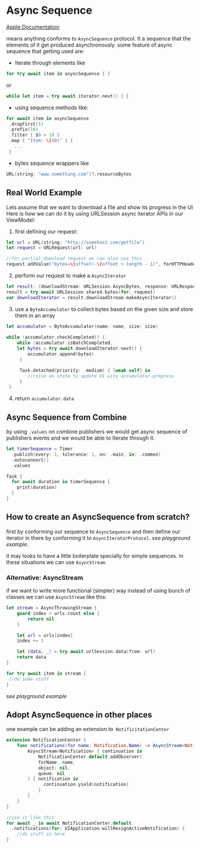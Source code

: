 # Async Sequence
[Apple Documentation](https://developer.apple.com/documentation/swift/asyncsequence)

means anything conforms to `AsyncSequence` protocol. It a sequence that the elements of it get produced asynchronously.
some feature of async sequence that getting used are:

* Iterate through elements like
 ```swift
for try await item in asyncSequence { }
 ```
 or
 ```swift
 while let item = try await iterator.next() { }
 ```
 
 * using sequence methods like:
 ```swift
for await item in asyncSequence
  .dropFirst(5)
  .prefix(10)
  .filter { $0 > 10 }
  .map { "Item: \($0)" } {
    ...
  }
 ```
 
 * bytes sequence wrappers like
 ```swift
URL(string: "www.something.com")?.resourceBytes
 ```

## Real World Example

 Lets assume that we want to download a file and show its progress in the UI
 Here is how we can do it by using URLSession async iterator APIs in our ViewModel:

 1) first defining our request:
  ```swift
let url = URL(string: "http://somehost.com/getfile")
let request = URLRequest(url: url)

//for partial download request we can also use this
request.addValue("bytes=\(offset)-\(offset + length - 1)", forHTTPHeaderField: "Range")
 ```
 
 2) perform our request to make a `AsyncIterator`
```swift
let result: (downloadStream: URLSession.AsyncBytes, response: URLResponse)
result = try await URLSession.shared.bytes(for: request)
var downloadIterator = result.downloadStream.makeAsyncIterator()
 ```

 3) use a `ByteAccumulator` to collect bytes based on the given size and store them in an array
```swift
let accumulator = ByteAccumulator(name: name, size: size)
      
while !accumulator.checkCompleted() {
	while !accumulator.isBatchCompleted,
	let bytes = try await downloadIterator.next() {
		accumulator.append(bytes)
	 }

	 Task.detached(priority: .medium) { [weak self] in
		//raise an state to update UI wity accumulator.progress
	 }
 }
 ```
 
 4) return `accumulator.data`
## Async Sequence from Combine
by using `.values` on combine publishers we would get async sequence of publishers events and we would be able to Iterate through it.

```swift
let timerSequence = Timer
  .publish(every: 1, tolerance: 1, on: .main, in: .common)
  .autoconnect()
  .values

Task {
  for await duration in timerSequence {
    print(duration)
  }
}
 ```

## How to create an AsyncSequence from scratch?
first by conforming our sequence to `AsyncSequence` and then define our iterator in there by conforming it to `AsyncIteratorProtocol`. *see playground example*.

it may looks to have a little boilerplate specially for simple sequences. in these situations we can use `AsyncStream`

### Alternative: AsyncStream
if we want to write more functional (simpler) way instead of using bunch of classes we can use `AsyncStream` like this:
```swift
let stream = AsyncThrowingStream {
	guard index < urls.count else {
		return nil
	}

	let url = urls[index]
	index += 1

	let (data, _) = try await urlSession.data(from: url)
	return data
}

for try await item in stream {
 //do some stuff
}
```
*see playground example*

## Adopt AsyncSequence in other places
one example can be adding an extension to` NotificitationCenter`

```swift
extension NotificationCenter {
	func notifications(for name: Notification.Name) -> AsyncStream<Notification> {
		AsyncStream<Notification> { continuation in
			NotificationCenter.default.addObserver(
			forName: name, 
			object: nil, 
			queue: nil
		) { notification in
			  continuation.yield(notification)
			}
		}
	}
}

//use it like this
for await _ in await NotificationCenter.default
  .notifications(for: UIApplication.willResignActiveNotification) {
	//do stuff in here 
}
```
